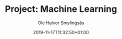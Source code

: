 ---
author: "Ole Halvor Smylingsås"
description: ""
resources: []
categories: []
tags: ["project"]     
slug: ""
title: "Project: Machine Learning"
date: 2019-11-17T11:32:50+01:00
draft: true
comments: false
---